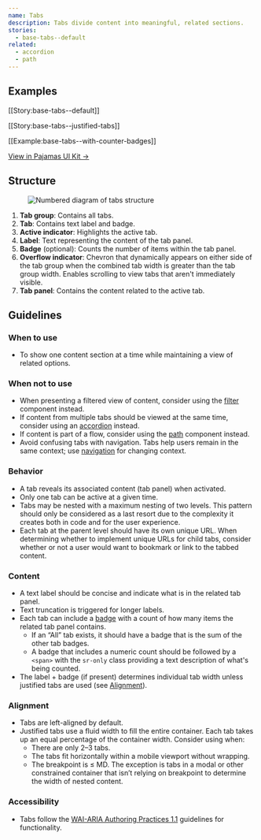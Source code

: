 ```yaml
---
name: Tabs
description: Tabs divide content into meaningful, related sections.
stories:
  - base-tabs--default
related:
  - accordion
  - path
---
```


## Examples

[[Story:base-tabs--default]]

[[Story:base-tabs--justified-tabs]]

[[Example:base-tabs--with-counter-badges]]

[View in Pajamas UI Kit →](https://www.figma.com/file/qEddyqCrI7kPSBjGmwkZzQ/Component-library?node-id=425%3A138)

## Structure

<figure class="figure" role="figure" aria-label="Tabs structure">
  <img class="figure-img" src="/img/tabs-structure.svg" alt="Numbered diagram of tabs structure" role="img" />
</figure>

1. **Tab group**: Contains all tabs.
1. **Tab**: Contains text label and badge.
1. **Active indicator**: Highlights the active tab.
1. **Label**: Text representing the content of the tab panel.
1. **Badge** (optional): Counts the number of items within the tab panel.
1. **Overflow indicator**: Chevron that dynamically appears on either side of the tab group when the combined tab width is greater than the tab group width. Enables scrolling to view tabs that aren't immediately visible. 
1. **Tab panel**: Contains the content related to the active tab.

## Guidelines

### When to use

-  To show one content section at a time while maintaining a view of related options.

### When not to use

- When presenting a filtered view of content, consider using the [filter](/components/filter) component instead.
- If content from multiple tabs should be viewed at the same time, consider using an [accordion](/components/accordion) instead.
- If content is part of a flow, consider using the [path](/components/path) component instead.
- Avoid confusing tabs with navigation. Tabs help users remain in the same context; use [navigation](/regions/navigation) for changing context.

### Behavior

- A tab reveals its associated content (tab panel) when activated.
- Only one tab can be active at a given time.
- Tabs may be nested with a maximum nesting of two levels. This pattern should only be considered as a last resort due to the complexity it creates both in code and for the user experience.
- Each tab at the parent level should have its own unique URL. When determining whether to implement unique URLs for child tabs, consider whether or not a user would want to bookmark or link to the tabbed content.

### Content

- A text label should be concise and indicate what is in the related tab panel.
- Text truncation is triggered for longer labels.
- Each tab can include a [badge](/components/badge) with a count of how many items the related tab panel contains.
  - If an “All” tab exists, it should have a badge that is the sum of the other tab badges.
  - A badge that includes a numeric count should be followed by a `<span>` with the `sr-only` class providing a text description of what's being counted.
- The label + badge (if present) determines individual tab width unless justified tabs are used (see [Alignment](#alignment)).

### Alignment

- Tabs are left-aligned by default.
- Justified tabs use a fluid width to fill the entire container. Each tab takes up an equal percentage of the container width. Consider using when:
  - There are only 2–3 tabs.
  - The tabs fit horizontally within a mobile viewport without wrapping.
  - The breakpoint is ≤ MD. The exception is tabs in a modal or other constrained container that isn’t relying on breakpoint to determine the width of nested content.

### Accessibility

- Tabs follow the [WAI-ARIA Authoring Practices 1.1](https://www.w3.org/TR/wai-aria-practices-1.1/#tabpanel) guidelines for functionality.
